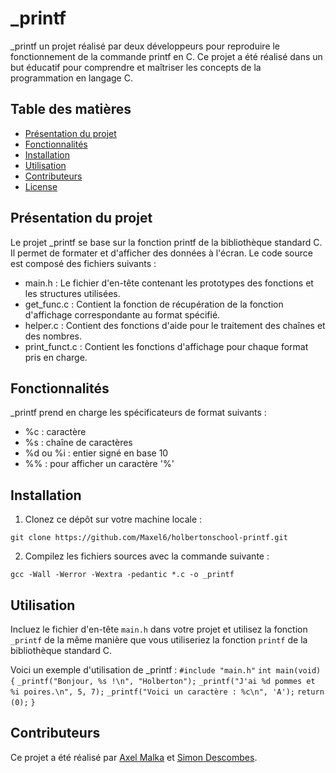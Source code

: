 # _printf

_printf un projet réalisé par deux développeurs pour reproduire le fonctionnement de la commande printf en C. Ce projet a été réalisé dans un but éducatif pour comprendre et maîtriser les concepts de la programmation en langage C.

## Table des matières

-   [Présentation du projet](#pr%C3%A9sentation-du-projet)
-   [Fonctionnalités](#fonctionnalit%C3%A9s)
-   [Installation](#installation)
-   [Utilisation](#utilisation)
-   [Contributeurs](#contributeurs)
-   [License](#license)

## Présentation du projet

Le projet _printf se base sur la fonction printf de la bibliothèque standard C. Il permet de formater et d'afficher des données à l'écran. Le code source est composé des fichiers suivants :

-   main.h : Le fichier d'en-tête contenant les prototypes des fonctions et les structures utilisées.
-   get_func.c : Contient la fonction de récupération de la fonction d'affichage correspondante au format spécifié.
-   helper.c : Contient des fonctions d'aide pour le traitement des chaînes et des nombres.
-   print_funct.c : Contient les fonctions d'affichage pour chaque format pris en charge.

## Fonctionnalités

_printf prend en charge les spécificateurs de format suivants :

-   %c : caractère
-   %s : chaîne de caractères
-   %d ou %i : entier signé en base 10
-   %% : pour afficher un caractère '%'

## Installation

1.  Clonez ce dépôt sur votre machine locale :

`git clone https://github.com/Maxel6/holbertonschool-printf.git` 

2.  Compilez les fichiers sources avec la commande suivante :

`gcc -Wall -Werror -Wextra -pedantic *.c -o _printf` 

## Utilisation

Incluez le fichier d'en-tête `main.h` dans votre projet et utilisez la fonction `_printf` de la même manière que vous utiliseriez la fonction `printf` de la bibliothèque standard C.

Voici un exemple d'utilisation de _printf :
``#include "main.h"``
``int main(void)``
``{``
 ``_printf("Bonjour, %s !\n", "Holberton");``
 ``_printf("J'ai %d pommes et %i poires.\n", 5, 7);``
 ``_printf("Voici un caractère : %c\n", 'A');``
 ``return (0);``
 ``}``

## Contributeurs

Ce projet a été réalisé par [Axel Malka](https://github.com/https://github.com/Maxel6) et [Simon Descombes](https://github.com/SimonDesc).

